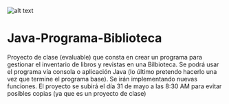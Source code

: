 
![alt text](https://www.meme-arsenal.com/memes/c34477869cdb3c291dcfaf866d3bb6be.jpg)
# Java-Programa-Biblioteca
Proyecto de clase (evaluable) que consta en crear un programa para gestionar el inventario de libros y revistas en una Bilbioteca. Se podrá usar el programa vía consola o aplicación Java (lo último pretendo hacerlo una vez que termine el programa base). Se irán implementando nuevas funciones.
El proyecto se subirá el día 31 de mayo a las 8:30 AM para evitar posibles copias (ya que es un proyecto de clase)
